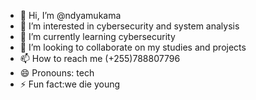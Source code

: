 - 👋 Hi, I’m @ndyamukama
- 👀 I’m interested in cybersecurity and system analysis 
- 🌱 I’m currently learning cybersecurity 
- 💞️ I’m looking to collaborate on my studies and projects 
- 📫 How to reach me (+255)788807796
- 😄 Pronouns: tech
- ⚡ Fun fact:we die young 

<!---
ndyamukama/ndyamukama is a ✨ special ✨ repository because its `README.md` (this file) appears on your GitHub profile.
You can click the Preview link to take a look at your changes.
--->
